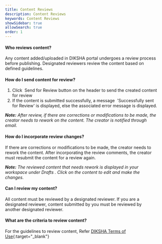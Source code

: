 ```yaml
---
title: Content Reviews
description: Content Reviews
keywords: Content Reviews
showSidebar: true
allowSearch: true
order: 1
---
```


#### Who reviews content?

Any content added/uploaded in DIKSHA portal undergoes a review process before publishing. Designated reviewers review the content based on defined guidelines.

#### How do I send content for review?

<ol><li>Click​ ​ Send for Review button​ on the header to send the created content for review</li><li>If the content is submitted successfully, a message ​ 'Successfully sent for Review' is displayed, else the associated error message is displayed.</li></ol><i><strong>Note:</strong> After review, if there are corrections or modifications to be made, the creator needs to rework on the content. The creator is notified through email.</i>

#### How do I incorporate review changes?

If there are corrections or modifications to be made, the creator needs to rework the content. After incorporating the review comments, the creator must resubmit the content for a review again.

<i><strong>Note:</strong> The reviewed content that needs rework is displayed in your workspace under ​Drafts​ . Click on the content to edit and make the changes.</i>

#### Can I review my content?

All content must be reviewed by a designated reviewer. If you are a designated reviewer, content submitted by you must be reviewed by another designated reviewer.

#### What are the criteria to review content?

For the guidelines to review content, Refer [DIKSHA Terms of Use](https://diksha.gov.in/term-of-use.html){:target="_blank"}


